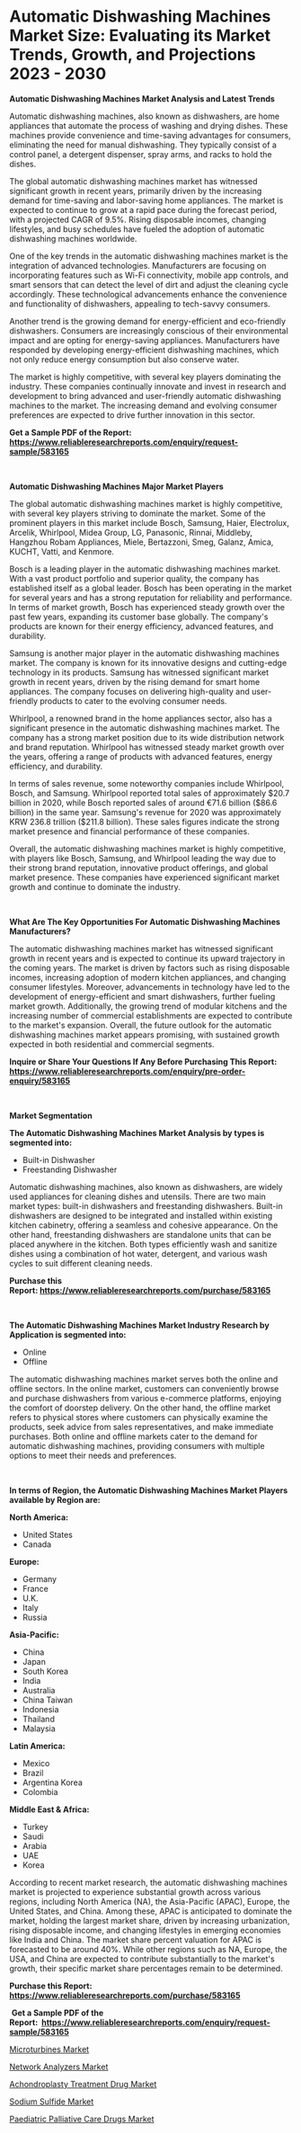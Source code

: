 <p><h1>Automatic Dishwashing Machines Market Size: Evaluating its Market Trends, Growth, and Projections 2023 - 2030</h1></p><p><strong>Automatic Dishwashing Machines Market Analysis and Latest Trends</strong></p>
<p><p>Automatic dishwashing machines, also known as dishwashers, are home appliances that automate the process of washing and drying dishes. These machines provide convenience and time-saving advantages for consumers, eliminating the need for manual dishwashing. They typically consist of a control panel, a detergent dispenser, spray arms, and racks to hold the dishes.</p><p>The global automatic dishwashing machines market has witnessed significant growth in recent years, primarily driven by the increasing demand for time-saving and labor-saving home appliances. The market is expected to continue to grow at a rapid pace during the forecast period, with a projected CAGR of 9.5%. Rising disposable incomes, changing lifestyles, and busy schedules have fueled the adoption of automatic dishwashing machines worldwide.</p><p>One of the key trends in the automatic dishwashing machines market is the integration of advanced technologies. Manufacturers are focusing on incorporating features such as Wi-Fi connectivity, mobile app controls, and smart sensors that can detect the level of dirt and adjust the cleaning cycle accordingly. These technological advancements enhance the convenience and functionality of dishwashers, appealing to tech-savvy consumers.</p><p>Another trend is the growing demand for energy-efficient and eco-friendly dishwashers. Consumers are increasingly conscious of their environmental impact and are opting for energy-saving appliances. Manufacturers have responded by developing energy-efficient dishwashing machines, which not only reduce energy consumption but also conserve water.</p><p>The market is highly competitive, with several key players dominating the industry. These companies continually innovate and invest in research and development to bring advanced and user-friendly automatic dishwashing machines to the market. The increasing demand and evolving consumer preferences are expected to drive further innovation in this sector.</p></p>
<p><strong>Get a Sample PDF of the Report:&nbsp; <a href="https://www.reliableresearchreports.com/enquiry/request-sample/583165">https://www.reliableresearchreports.com/enquiry/request-sample/583165</a></strong></p>
<p>&nbsp;</p>
<p><strong>Automatic Dishwashing Machines Major Market Players</strong></p>
<p><p>The global automatic dishwashing machines market is highly competitive, with several key players striving to dominate the market. Some of the prominent players in this market include Bosch, Samsung, Haier, Electrolux, Arcelik, Whirlpool, Midea Group, LG, Panasonic, Rinnai, Middleby, Hangzhou Robam Appliances, Miele, Bertazzoni, Smeg, Galanz, Amica, KUCHT, Vatti, and Kenmore.</p><p>Bosch is a leading player in the automatic dishwashing machines market. With a vast product portfolio and superior quality, the company has established itself as a global leader. Bosch has been operating in the market for several years and has a strong reputation for reliability and performance. In terms of market growth, Bosch has experienced steady growth over the past few years, expanding its customer base globally. The company's products are known for their energy efficiency, advanced features, and durability.</p><p>Samsung is another major player in the automatic dishwashing machines market. The company is known for its innovative designs and cutting-edge technology in its products. Samsung has witnessed significant market growth in recent years, driven by the rising demand for smart home appliances. The company focuses on delivering high-quality and user-friendly products to cater to the evolving consumer needs.</p><p>Whirlpool, a renowned brand in the home appliances sector, also has a significant presence in the automatic dishwashing machines market. The company has a strong market position due to its wide distribution network and brand reputation. Whirlpool has witnessed steady market growth over the years, offering a range of products with advanced features, energy efficiency, and durability.</p><p>In terms of sales revenue, some noteworthy companies include Whirlpool, Bosch, and Samsung. Whirlpool reported total sales of approximately $20.7 billion in 2020, while Bosch reported sales of around €71.6 billion ($86.6 billion) in the same year. Samsung's revenue for 2020 was approximately KRW 236.8 trillion ($211.8 billion). These sales figures indicate the strong market presence and financial performance of these companies.</p><p>Overall, the automatic dishwashing machines market is highly competitive, with players like Bosch, Samsung, and Whirlpool leading the way due to their strong brand reputation, innovative product offerings, and global market presence. These companies have experienced significant market growth and continue to dominate the industry.</p></p>
<p>&nbsp;</p>
<p><strong>What Are The Key Opportunities For Automatic Dishwashing Machines Manufacturers?</strong></p>
<p><p>The automatic dishwashing machines market has witnessed significant growth in recent years and is expected to continue its upward trajectory in the coming years. The market is driven by factors such as rising disposable incomes, increasing adoption of modern kitchen appliances, and changing consumer lifestyles. Moreover, advancements in technology have led to the development of energy-efficient and smart dishwashers, further fueling market growth. Additionally, the growing trend of modular kitchens and the increasing number of commercial establishments are expected to contribute to the market's expansion. Overall, the future outlook for the automatic dishwashing machines market appears promising, with sustained growth expected in both residential and commercial segments.</p></p>
<p><strong>Inquire or Share Your Questions If Any Before Purchasing This Report: <a href="https://www.reliableresearchreports.com/enquiry/pre-order-enquiry/583165">https://www.reliableresearchreports.com/enquiry/pre-order-enquiry/583165</a></strong></p>
<p>&nbsp;</p>
<p><strong>Market Segmentation</strong></p>
<p><strong>The Automatic Dishwashing Machines Market Analysis by types is segmented into:</strong></p>
<p><ul><li>Built-in Dishwasher</li><li>Freestanding Dishwasher</li></ul></p>
<p><p>Automatic dishwashing machines, also known as dishwashers, are widely used appliances for cleaning dishes and utensils. There are two main market types: built-in dishwashers and freestanding dishwashers. Built-in dishwashers are designed to be integrated and installed within existing kitchen cabinetry, offering a seamless and cohesive appearance. On the other hand, freestanding dishwashers are standalone units that can be placed anywhere in the kitchen. Both types efficiently wash and sanitize dishes using a combination of hot water, detergent, and various wash cycles to suit different cleaning needs.</p></p>
<p><strong>Purchase this Report:&nbsp;<a href="https://www.reliableresearchreports.com/purchase/583165">https://www.reliableresearchreports.com/purchase/583165</a></strong></p>
<p>&nbsp;</p>
<p><strong>The Automatic Dishwashing Machines Market Industry Research by Application is segmented into:</strong></p>
<p><ul><li>Online</li><li>Offline</li></ul></p>
<p><p>The automatic dishwashing machines market serves both the online and offline sectors. In the online market, customers can conveniently browse and purchase dishwashers from various e-commerce platforms, enjoying the comfort of doorstep delivery. On the other hand, the offline market refers to physical stores where customers can physically examine the products, seek advice from sales representatives, and make immediate purchases. Both online and offline markets cater to the demand for automatic dishwashing machines, providing consumers with multiple options to meet their needs and preferences.</p></p>
<p>&nbsp;</p>
<p><strong>In terms of Region, the Automatic Dishwashing Machines Market Players available by Region are:</strong></p>
<p>
    <p> <strong> North America: </strong>
        <ul>
            <li>United States</li>
            <li>Canada</li>
        </ul>
        </p> 
    <p> <strong> Europe: </strong>
        <ul>
            <li>Germany</li>
            <li>France</li>
            <li>U.K.</li>
            <li>Italy</li>
            <li>Russia</li>
        </ul>
        </p> 
    <p> <strong> Asia-Pacific: </strong>
        <ul>
            <li>China</li>
            <li>Japan</li>
            <li>South Korea</li>
            <li>India</li>
            <li>Australia</li>
            <li>China Taiwan</li>
            <li>Indonesia</li>
            <li>Thailand</li>
            <li>Malaysia</li>
        </ul>
        </p> 
    <p> <strong> Latin America: </strong>
        <ul>
            <li>Mexico</li>
            <li>Brazil</li>
            <li>Argentina Korea</li>
            <li>Colombia</li>
        </ul>
        </p> 
    <p> <strong> Middle East & Africa: </strong>
        <ul>
            <li>Turkey</li>
            <li>Saudi</li>
            <li>Arabia</li>
            <li>UAE</li>
            <li>Korea</li>
        </ul>
    </p>
    </p>
<p><p>According to recent market research, the automatic dishwashing machines market is projected to experience substantial growth across various regions, including North America (NA), the Asia-Pacific (APAC), Europe, the United States, and China. Among these, APAC is anticipated to dominate the market, holding the largest market share, driven by increasing urbanization, rising disposable income, and changing lifestyles in emerging economies like India and China. The market share percent valuation for APAC is forecasted to be around 40%. While other regions such as NA, Europe, the USA, and China are expected to contribute substantially to the market's growth, their specific market share percentages remain to be determined.</p></p>
<p><strong>Purchase this Report: <a href="https://www.reliableresearchreports.com/purchase/583165">https://www.reliableresearchreports.com/purchase/583165</a></strong></p>
<p>&nbsp;<strong>Get a Sample PDF of the Report:&nbsp;&nbsp;<a href="https://www.reliableresearchreports.com/enquiry/request-sample/583165">https://www.reliableresearchreports.com/enquiry/request-sample/583165</a></strong></p>
<p><strong></strong></p>
<p><p><a href="https://medium.com/@toneygrimes2023/microturbines-market-size-growth-forecast-2023-2030-a69292ac412a">Microturbines Market</a></p><p><a href="https://www.linkedin.com/pulse/network-analyzers-market-research-report-provides-thorough/">Network Analyzers Market</a></p><p><a href="https://www.linkedin.com/pulse/achondroplasty-treatment-drug-market-size-2023-2030/">Achondroplasty Treatment Drug Market</a></p><p><a href="https://medium.com/@tobyyundt2023/sodium-sulfide-market-size-growth-forecast-2023-2030-f006cd8a56cf">Sodium Sulfide Market</a></p><p><a href="https://www.linkedin.com/pulse/paediatric-palliative-care-drugs-market-challenges-opportunities/">Paediatric Palliative Care Drugs Market</a></p></p>